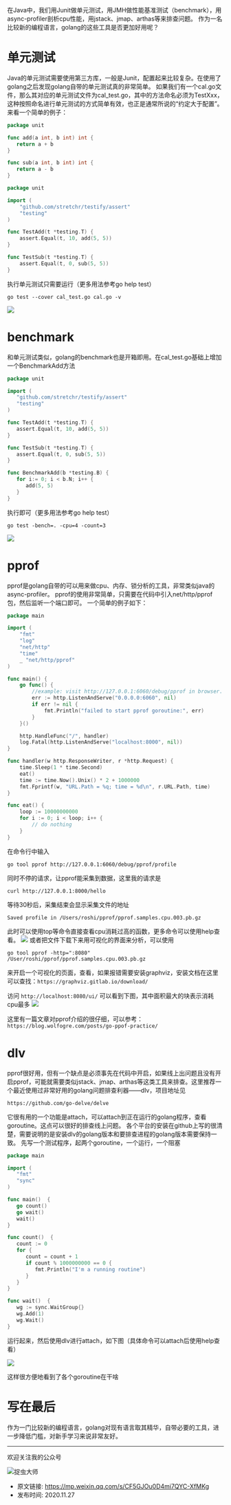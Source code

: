 在Java中，我们用Junit做单元测试，用JMH做性能基准测试（benchmark），用async-profiler剖析cpu性能，用jstack、jmap、arthas等来排查问题。
作为一名比较新的编程语言，golang的这些工具是否更加好用呢？

# 单元测试
Java的单元测试需要使用第三方库，一般是Junit，配置起来比较复杂。在使用了golang之后发现golang自带的单元测试真的非常简单。
如果我们有一个cal.go文件，那么其对应的单元测试文件为cal_test.go，其中的方法命名必须为TestXxx，这种按照命名进行单元测试的方式简单有效，也正是通常所说的“约定大于配置”。
来看一个简单的例子：

```go
package unit

func add(a int, b int) int {
   return a + b
}

func sub(a int, b int) int {
   return a - b
}
```

```go
package unit

import (
    "github.com/stretchr/testify/assert"
    "testing"
)

func TestAdd(t *testing.T) {
    assert.Equal(t, 10, add(5, 5))
}

func TestSub(t *testing.T) {
    assert.Equal(t, 0, sub(5, 5))
}
```
执行单元测试只需要运行（更多用法参考go help test）

```
go test --cover cal_test.go cal.go -v
```
![](img1.jpg)

# benchmark
和单元测试类似，golang的benchmark也是开箱即用。在cal_test.go基础上增加一个BenchmarkAdd方法
```go
package unit

import (
   "github.com/stretchr/testify/assert"
   "testing"
)

func TestAdd(t *testing.T) {
   assert.Equal(t, 10, add(5, 5))
}

func TestSub(t *testing.T) {
   assert.Equal(t, 0, sub(5, 5))
}

func BenchmarkAdd(b *testing.B) {
   for i:= 0; i < b.N; i++ {
      add(5, 5)
   }
}
```
执行即可（更多用法参考go help test）

```
go test -bench=. -cpu=4 -count=3
```
![](img2.jpg)

# pprof
pprof是golang自带的可以用来做cpu、内存、锁分析的工具，非常类似java的async-profiler。
pprof的使用非常简单，只需要在代码中引入net/http/pprof包，然后监听一个端口即可。
一个简单的例子如下：
```go
package main

import (
    "fmt"
    "log"
    "net/http"
    "time"
    _ "net/http/pprof"
)

func main() {
    go func() {
        //example: visit http://127.0.0.1:6060/debug/pprof in browser.
        err := http.ListenAndServe("0.0.0.0:6060", nil)
        if err != nil {
            fmt.Println("failed to start pprof goroutine:", err)
        }
    }()

    http.HandleFunc("/", handler)
    log.Fatal(http.ListenAndServe("localhost:8000", nil))
}

func handler(w http.ResponseWriter, r *http.Request) {
    time.Sleep(1 * time.Second)
    eat()
    time := time.Now().Unix() * 2 + 1000000
    fmt.Fprintf(w, "URL.Path = %q; time = %d\n", r.URL.Path, time)
}

func eat() {
    loop := 10000000000
    for i := 0; i < loop; i++ {
        // do nothing
    }
}
```
在命令行中输入
```
go tool pprof http://127.0.0.1:6060/debug/pprof/profile
```
同时不停的请求，让pprof能采集到数据，这里我的请求是
```
curl http://127.0.0.1:8000/hello
```
等待30秒后，采集结束会显示采集文件的地址
```
Saved profile in /Users/roshi/pprof/pprof.samples.cpu.003.pb.gz
```
此时可以使用top等命令直接查看cpu消耗过高的函数，更多命令可以使用help查看。
![](img3.jpg)
或者把文件下载下来用可视化的界面来分析，可以使用
```
go tool pprof -http=":8080" /User/roshi/pprof/pprof.samples.cpu.003.pb.gz
```
来开启一个可视化的页面，查看，如果报错需要安装graphviz，安装文档在这里可以查找：`https://graphviz.gitlab.io/download/`

访问 `http://localhost:8080/ui/` 可以看到下图，其中面积最大的块表示消耗cpu最多
![](img4.jpg)

这里有一篇文章对pprof介绍的很仔细，可以参考：`https://blog.wolfogre.com/posts/go-ppof-practice/`

# dlv
pprof很好用，但有一个缺点是必须事先在代码中开启，如果线上出问题且没有开启pprof，可能就需要类似jstack、jmap、arthas等这类工具来排查。这里推荐一个最近使用过非常好用的golang问题排查利器——dlv，项目地址见

`https://github.com/go-delve/delve`

它很有用的一个功能是attach，可以attach到正在运行的golang程序，查看goroutine。这点可以很好的排查线上问题。
各个平台的安装在github上写的很清楚，需要说明的是安装dlv的golang版本和要排查进程的golang版本需要保持一致。
先写一个测试程序，起两个goroutine，一个运行，一个阻塞

```go
package main

import (
   "fmt"
   "sync"
)

func main()  {
   go count()
   go wait()
   wait()
}

func count()  {
   count := 0
   for {
      count = count + 1
      if count % 1000000000 == 0 {
         fmt.Println("I'm a running routine")
      }
   }
}

func wait()  {
   wg := sync.WaitGroup{}
   wg.Add(1)
   wg.Wait()
}
```
运行起来，然后使用dlv进行attach，如下图（具体命令可以attach后使用help查看）

![](img5.jpg)

这样很方便地看到了各个goroutine在干啥

# 写在最后
作为一门比较新的编程语言，golang对现有语言取其精华，自带必要的工具，进一步降低门槛，对新手学习来说非常友好。

---

欢迎关注我的公众号

![捉虫大师](../../qrcode_small.jpg)

- 原文链接: https://mp.weixin.qq.com/s/CF5GJOu0D4mi7QYC-XfMKg
- 发布时间: 2020.11.27









